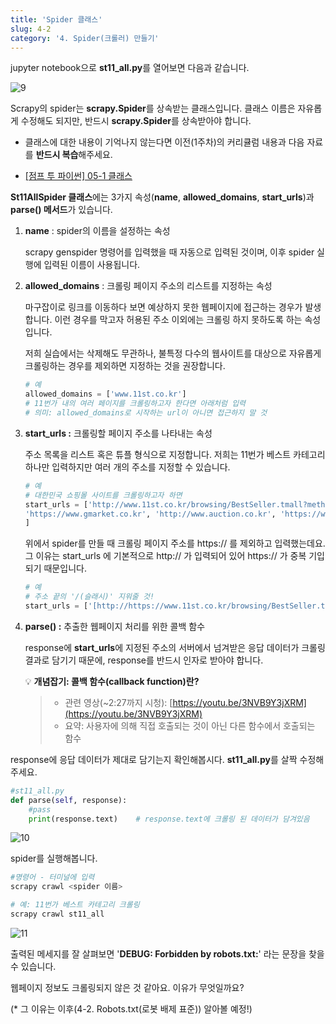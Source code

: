 ```yaml
---
title: 'Spider 클래스'
slug: 4-2
category: '4. Spider(크롤러) 만들기'
---
```

jupyter notebook으로 **st11_all.py**를 열어보면 다음과 같습니다.

![9](./scrapy/4-2/9.png)

Scrapy의 spider는 **scrapy.Spider**를 상속받는 클래스입니다. 클래스 이름은 자유롭게 수정해도 되지만, 반드시 **scrapy.Spider**를 상속받아야 합니다.

* 클래스에 대한 내용이 기억나지 않는다면 이전(1주차)의 커리큘럼 내용과 다음 자료를 **반드시 복습**해주세요.

- [[점프 투 파이썬] 05-1 클래스](https://wikidocs.net/28#_9)

**St11AllSpider 클래스**에는 3가지 속성(**name**, **allowed_domains**, **start_urls**)과 **parse() 메서드**가 있습니다.

1. **name**
   : spider의 이름을 설정하는 속성
   
    scrapy genspider 명령어를 입력했을 때 자동으로 입력된 것이며, 이후 spider 실행에 입력된 이름이 사용됩니다.
   
2. **allowed_domains**
   : 크롤링 페이지 주소의 리스트를 지정하는 속성
   
    마구잡이로 링크를 이동하다 보면 예상하지 못한 웹페이지에 접근하는 경우가 발생합니다. 이런 경우를 막고자 허용된 주소 이외에는 크롤링 하지 못하도록 하는 속성입니다.
   
    저희 실습에서는 삭제해도 무관하나, 불특정 다수의 웹사이트를 대상으로 자유롭게 크롤링하는 경우를 제외하면 지정하는 것을 권장합니다.
   
    ```python
    # 예
    allowed_domains = ['www.11st.co.kr']
    # 11번가 내의 여러 페이지를 크롤링하고자 한다면 아래처럼 입력
    # 의미: allowed_domains로 시작하는 url이 아니면 접근하지 말 것
    ```
   
3. **start_urls
   :** 크롤링할 페이지 주소를 나타내는 속성
   
    주소 목록을 리스트 혹은 튜플 형식으로 지정합니다. 저희는 11번가 베스트 카테고리 하나만 입력하지만 여러 개의 주소를 지정할 수 있습니다.
   
    ```python
    # 예
    # 대한민국 쇼핑몰 사이트를 크롤링하고자 하면
    start_urls = ['http://www.11st.co.kr/browsing/BestSeller.tmall?method=getBestSellerMain',
    'https://www.gmarket.co.kr', 'http://www.auction.co.kr', 'https://www.coupang.com' 
    ]
    ```
   
    위에서 spider를 만들 때 크롤링 페이지 주소를 https:// 를 제외하고 입력했는데요. 그 이유는 start_urls 에 기본적으로 http:// 가 입력되어 있어 https:// 가 중복 기입되기 때문입니다.
   
    ```python
    # 예
    # 주소 끝의 '/(슬래시)' 지워줄 것!
    start_urls = ['[http://https://www.11st.co.kr/browsing/BestSeller.tmall?method=getBestSellerMain](http://www.11st.co.kr/browsing/BestSeller.tmall?method=getBestSellerMain/)']
    ```
   
4. **parse()
   :** 추출한 웹페이지 처리를 위한 콜백 함수
   
    response에 **start_urls**에 지정된 주소의 서버에서 넘겨받은 응답 데이터가 크롤링 결과로 담기기 때문에, response를 반드시 인자로 받아야 합니다.
   
   💡 **개념잡기: 콜백 함수(callback function)란?**
   > - 관련 영상(~2:27까지 시청): [https://youtu.be/3NVB9Y3jXRM](https://youtu.be/3NVB9Y3jXRM)
   > - 요약: 사용자에 의해 직접 호출되는 것이 아닌 다른 함수에서 호출되는 함수

response에 응답 데이터가 제대로 담기는지 확인해봅시다. **st11_all.py**를 살짝 수정해 주세요.

```python
#st11_all.py
def parse(self, response):
    #pass
    print(response.text)    # response.text에 크롤링 된 데이터가 담겨있음
```

![10](./scrapy/4-2/10.png)

spider를 실행해봅니다.

```powershell
#명령어 - 터미널에 입력
scrapy crawl <spider 이름>

# 예: 11번가 베스트 카테고리 크롤링 
scrapy crawl st11_all
```

![11](./scrapy/4-2/11.png)

출력된 메세지를 잘 살펴보면 '**DEBUG: Forbidden by robots.txt:**' 라는 문장을 찾을 수 있습니다.

웹페이지 정보도 크롤링되지 않은 것 같아요. 이유가 무엇일까요? 

(* 그 이유는 이후(4-2. Robots.txt(로봇 배제 표준)) 알아볼 예정!)
